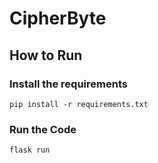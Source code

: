 # CipherByte

## How to Run
### Install the requirements

```
pip install -r requirements.txt
```

### Run the Code

```
flask run
```